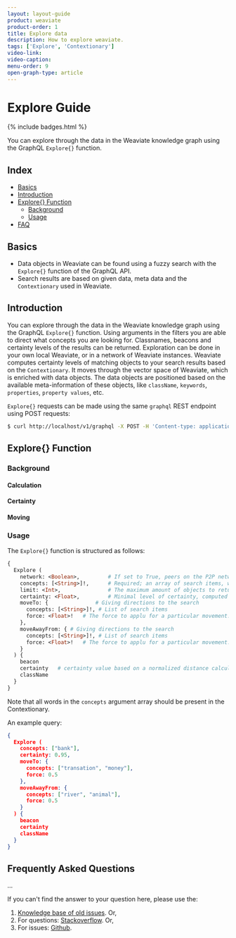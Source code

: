 ```yaml
---
layout: layout-guide
product: weaviate
product-order: 1
title: Explore data
description: How to explore weaviate.
tags: ['Explore', 'Contextionary']
video-link:
video-caption:
menu-order: 9
open-graph-type: article
---
```


# Explore Guide

{% include badges.html %}

You can explore through the data in the Weaviate knowledge graph using the GraphQL `Explore{}` function.

## Index

- [Basics](#basics)
- [Introduction](#introduction)
- [Explore{} Function](#explore-function)
    - [Background](#background)
    - [Usage](#usage)
- [FAQ](#frequently-asked-questions)


## Basics

- Data objects in Weaviate can be found using a fuzzy search with the `Explore{}` function of the GraphQL API.
- Search results are based on given data, meta data and the `Contextionary` used in Weaviate.

## Introduction

You can explore through the data in the Weaviate knowledge graph using the GraphQL `Explore{}` function. Using arguments in the filters you are able to direct what concepts you are looking for. Classnames, beacons and certainty levels of the results can be returned. Exploration can be done in your own local Weaviate, or in a network of Weaviate instances. Weaviate computes certainty levels of matching objects to your search results based on the `Contextionary`. It moves through the vector space of Weaviate, which is enriched with data objects. The data objects are positioned based on the available meta-information of these objects, like `className`, `keywords`, `properties`, `property values`, etc. 

`Explore{}` requests can be made using the same `graphql` REST endpoint using POST requests:

```bash
$ curl http://localhost/v1/graphql -X POST -H 'Content-type: application/json' -d '{GraphQL query}'
```

## Explore{} Function

### Background

#### Calculation

#### Certainty

#### Moving


### Usage

The `Explore{}` function is structured as follows:

```graphql
{
  Explore (
    network: <Boolean>,         # If set to True, peers on the P2P network will be included in the search
    concepts: [<String>]!,      # Required; an array of search items, which should be present in the Contextionary
    limit: <Int>,               # The maximum amount of objects to return
    certainty: <Float>,         # Minimal level of certainty, computed by normalized distance. See [Certainty](#certainty) for more information
    moveTo: {               # Giving directions to the search
      concepts: [<String>]!, # List of search items
      force: <Float>!   # The force to applu for a particular movement. Must be between 0 (no movement) and 1 (largest possible movement).
    },
    moveAwayFrom: { # Giving directions to the search
      concepts: [<String>]!, # List of search items
      force: <Float>!   # The force to applu for a particular movement. Must be between 0 (no movement) and 1 (largest possible movement).
    }
  ) {
    beacon
    certainty   # certainty value based on a normalized distance calculation
    className
  }
}
```

Note that all words in the `concepts` argument array should be present in the Contextionary.

An example query:

```json
{
  Explore (
    concepts: ["bank"],
    certainty: 0.95,
    moveTo: {
      concepts: ["transation", "money"],
      force: 0.5
    },
    moveAwayFrom: {
      concepts: ["river", "animal"],
      force: 0.5
    }
  ) {
    beacon
    certainty
    className
  }
}
```


## Frequently Asked Questions

...

If you can't find the answer to your question here, please use the:
1. [Knowledge base of old issues](https://github.com/semi-technologies/weaviate/issues?utf8=%E2%9C%93&q=label%3Abug). Or,
2. For questions: [Stackoverflow](https://stackoverflow.com/questions/tagged/weaviate). Or,
3. For issues: [Github](//github.com/semi-technologies/weaviate/issues).